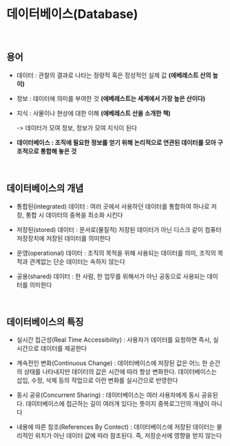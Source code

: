 # 데이터베이스(Database) 

<br>

## 용어
* 데이터 : 관찰의 결과로 나타는 정량적 혹은 정성적인 실제 값 **(에베레스트 산의 높이)**

* 정보 : 데이터에 의미를 부여한 것 **(에베레스트는 세계에서 가장 높은 산이다)**

* 지식 : 사물이나 현상에 대한 이해 **(에베레스트 산을 소개한 책)**

    -> 데이터가 모여 정보, 정보가 모여 지식이 된다

* **데이터베이스 : 조직에 필요한 정보를 얻기 위해 논리적으로 연관된 데이터를 모아 구조적으로 통합해 놓은 것**

<br>

## 데이터베이스의 개념
* 통합된(integrated) 데이터 : 여러 곳에서 사용하던 데이터를 통합하여 하나로 저장, 통합 시 데이터의 중복을 최소화 시킨다

* 저장된(stored) 데이터 : 문서로(물질적) 저장된 데이터가 아닌 디스크 같이 컴퓨터 저장장치에 저장된 데이터를 의미한다

* 운영(operational) 데이터 : 조직의 목적을 위해 사용되는 데이터를 의미, 조직의 목적과 관계없는 단순 데이터는 속하지 않는다

* 공용(shared) 데이터 : 한 사람, 한 업무를 위해서가 아닌 공동으로 사용되는 데이터를 의미한다

<br>

## 데이터베이스의 특징
* 실시간 접근성(Real Time Accessibility) : 사용자가 데이터를 요청하면 즉시, 실시간으로 데이터를 제공한다

* 계속전인 변화(Continuous Change) : 데이터베이스에 저장된 값은 어느 한 순간의 상태를 나타내지만 데이터의 값은 시간에 따라 항상 변화한다. 데이터베이스는 삽입, 수정, 삭제 등의 작업으로 이런 변화를 실시간으로 반영한다

* 동시 공유(Concurrent Sharing) : 데이터베이스는 여러 사용자에게 동시 공유된다. 데이터베이스에 접근하는 길이 여러개 있다는 뜻이지 중복로그인의 개념이 아니다

* 내용에 따른 참조(References By Contect) : 데이터베이스에 저장된 데이터는 물리적인 위치가 아닌 데이터 값에 따라 참조된다. 즉, 저장순서에 영향을 받지 않는다
